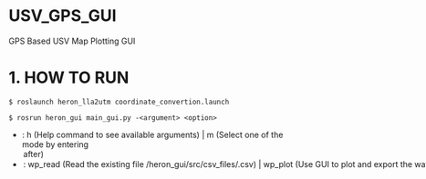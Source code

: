 # USV_GPS_GUI
GPS Based USV Map Plotting GUI

# 1. HOW TO RUN

```
$ roslaunch heron_lla2utm coordinate_convertion.launch
```

```
$ rosrun heron_gui main_gui.py -<argument> <option>
```
  - <argument>: h (Help command to see available arguments) | m (Select one of the mode by entering <option> after)
  - <option>: wp_read (Read the existing file /heron_gui/src/csv_files/<filename>.csv) | wp_plot (Use GUI to plot and export the waypoints as *.csv file)
